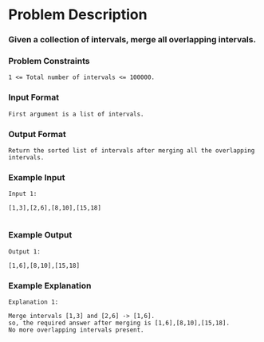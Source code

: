 # Problem Description

### Given a collection of intervals, merge all overlapping intervals.

### Problem Constraints

```
1 <= Total number of intervals <= 100000.
```

### Input Format

```
First argument is a list of intervals.
```

### Output Format

```
Return the sorted list of intervals after merging all the overlapping intervals.
```

### Example Input

```
Input 1:

[1,3],[2,6],[8,10],[15,18]


```

### Example Output

```
Output 1:

[1,6],[8,10],[15,18]
```

### Example Explanation

```
Explanation 1:

Merge intervals [1,3] and [2,6] -> [1,6].
so, the required answer after merging is [1,6],[8,10],[15,18].
No more overlapping intervals present.
```

```

```
